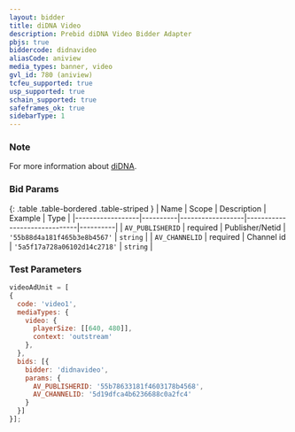 ```yaml
---
layout: bidder
title: diDNA Video
description: Prebid diDNA Video Bidder Adapter
pbjs: true
biddercode: didnavideo
aliasCode: aniview
media_types: banner, video
gvl_id: 780 (aniview)
tcfeu_supported: true
usp_supported: true
schain_supported: true
safeframes_ok: true
sidebarType: 1
---
```


### Note

For more information about [diDNA](http://didna.io/).

### Bid Params

{: .table .table-bordered .table-striped }
| Name             | Scope    | Description      | Example                      | Type     |
|------------------|----------|------------------|------------------------------|----------|
| `AV_PUBLISHERID` | required | Publisher/Netid  | `'55b88d4a181f465b3e8b4567'` | `string` |
| `AV_CHANNELID`   | required | Channel id       | `'5a5f17a728a06102d14c2718'` | `string` |

### Test Parameters

```javascript
videoAdUnit = [
{
  code: 'video1',
  mediaTypes: {
    video: {
      playerSize: [[640, 480]],
      context: 'outstream'
    },
  },
  bids: [{
    bidder: 'didnavideo',
    params: {
      AV_PUBLISHERID: '55b78633181f4603178b4568',
      AV_CHANNELID: '5d19dfca4b6236688c0a2fc4'
    }
  }]
}];
```
